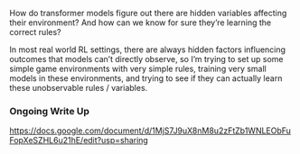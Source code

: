 How do transformer models figure out there are hidden variables affecting their environment? And how can we know for sure they’re learning the correct rules? 

In most real world RL settings, there are always hidden factors influencing outcomes that models can’t directly observe, so I’m trying to set up some simple game environments with very simple rules, training very small models in these environments, and trying to see if they can actually learn these unobservable rules / variables. 

### Ongoing Write Up
https://docs.google.com/document/d/1MjS7J9uX8nM8u2zFtZb1WNLEObFuFopXeSZHL6u21hE/edit?usp=sharing